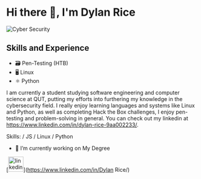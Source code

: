 # Hi there 👋, I'm Dylan Rice
![Cyber Security](https://pbs.twimg.com/profile_banners/1392609676362059777/1672744154/600x200)

## Skills and Experience
* 🗃️ Pen-Testing (HTB)
* 🖥️ Linux
* ⚛️ Python

I am currently a student studying software engineering and computer science at QUT, putting my efforts into furthering my knowledge in the cybersecurity field. I really enjoy learning languages and systems like Linux and Python, as well as completing Hack the Box challenges, I enjoy pen-testing and problem-solving in general. You can check out my linkedin at https://www.linkedin.com/in/dylan-rice-9aa002233/. 

Skills: / JS / Linux / Python

- 🔭 I’m currently working on My Degree 


[<img src='https://cdn.jsdelivr.net/npm/simple-icons@3.0.1/icons/linkedin.svg' alt='linkedin' height='40'>](https://www.linkedin.com/in/Dylan Rice/)  
